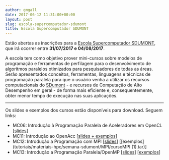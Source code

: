 ```yaml
---
author: gmgall
date: 2017-06-12 11:31:00+00:00
layout: post
slug: escola-supercomputador-sdumont
title: Escola Supercomputador SDUMONT
---
```


Estão abertas as inscrições para a [Escola Supercomputador SDUMONT](http://www.lncc.br/eventoSeminario/eventoconsultar.php?vMenu=&idt_evento=1694), que irá ocorrer entre **31/07/2017 e 04/08/2017**.

A escola tem como objetivo prover mini-cursos sobre modelos de programação e ferramentas de perfilagem para o desenvolvimento de algoritmos paralelos otimizados para pesquisadores de todas as áreas. Serão apresentados conceitos, ferramentas, linguagens e técnicas de programação paralela para que o usuário venha a utilizar os recursos computacionais do [SDumont](http://sdumont.lncc.br) - e recursos de Computação de Alto Desempenho em geral - de forma mais eficiente e, consequentemente, obter menor tempo de execução nas suas aplicações.

----------

Os slides e exemplos dos cursos estão disponíveis para download. Seguem links:

* MC06: Introdução à Programação Paralela de Aceleradores em OpenCL [[slides](tutoriais/materiais-hpc/semana-sdumont/opencl.pdf)]
* MC11: Introdução ao OpenAcc [[slides + exemplos](tutoriais/materiais-hpc/semana-sdumont/MP11-OpenACC-2017.tar.gz)]
* MC12: Introdução a Programação com MPI [[slides](tutoriais/materiais-hpc/semana-sdumont/MPI/MPI.pdf)] [[exemplos](tutoriais/materiais-hpc/semana-sdumont/MPI/cursoMPI (1).tar)]
* MC13: Introdução a Programação Paralela/OpenMP [[slides](tutoriais/materiais-hpc/semana-sdumont/OpenMP/OpenMP.odp)] [[exemplos](tutoriais/materiais-hpc/semana-sdumont/OpenMP/openmp-semana-sdumont.tar)]

